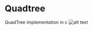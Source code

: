 # Quadtree
QuadTree implementation in c
![alt text](https://github.com/jdufou1/quadtree/blob/main/img/nebuleuse2.PNG)
